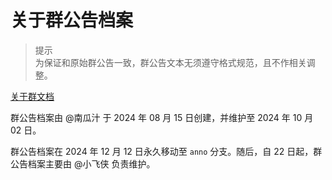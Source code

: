 # 关于群公告档案

> 提示  
  为保证和原始群公告一致，群公告文本无须遵守格式规范，且不作相关调整。

[关于群文档](https://groupdocs.pages.dev/about/)

群公告档案由 @南瓜汁 于 2024 年 08 月 15 日创建，并维护至 2024 年 10 月 02 日。

群公告档案在 2024 年 12 月 12 日永久移动至 `anno` 分支。随后，自 22 日起，群公告档案主要由 @小飞侠 负责维护。
